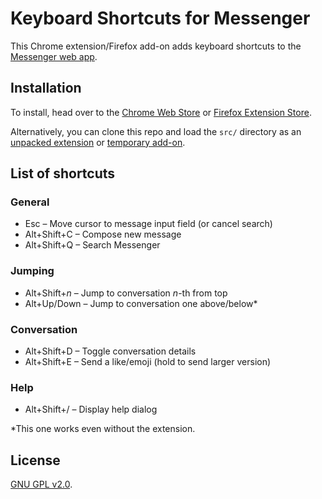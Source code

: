 # Keyboard Shortcuts for Messenger

This Chrome extension/Firefox add-on adds keyboard shortcuts to the [Messenger web app](http://messenger.com).

## Installation
To install, head over to the [Chrome Web Store](https://chrome.google.com/webstore/detail/keyboard-shortcuts-for-me/elgfaolomlhhmppjdicpgpmglkllebfb?hl=en-US&gl=US) or [Firefox Extension Store](https://addons.mozilla.org/en-US/firefox/addon/keyboardshortcutsformessenger/).

Alternatively, you can clone this repo and load the `src/` directory as an [unpacked extension](https://developer.chrome.com/extensions/getstarted#unpacked) or [temporary add-on](https://developer.mozilla.org/en-US/docs/Tools/about%3Adebugging#Enabling_add-on_debugging).

## List of shortcuts
### General
* Esc &ndash; Move cursor to message input field (or cancel search)
* Alt+Shift+C &ndash; Compose new message
* Alt+Shift+Q &ndash; Search Messenger

### Jumping
* Alt+Shift+<i>n</i> &ndash; Jump to conversation <i>n</i>-th from top
* Alt+Up/Down &ndash; Jump to conversation one above/below*

### Conversation
* Alt+Shift+D &ndash; Toggle conversation details
* Alt+Shift+E &ndash; Send a like/emoji (hold to send larger version)

### Help
* Alt+Shift+/ &ndash; Display help dialog

*This one works even without the extension.

## License

[GNU GPL v2.0](https://www.gnu.org/licenses/gpl-2.0.txt).
